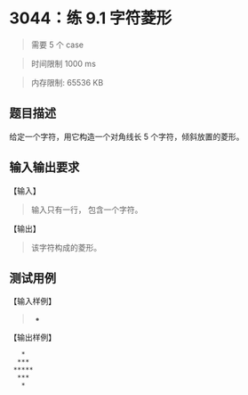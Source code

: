 # 3044：练 9.1 字符菱形

> 需要 5 个 case

> 时间限制 1000 ms

> 内存限制: 65536 KB

## 题目描述

给定一个字符，用它构造一个对角线长 5 个字符，倾斜放置的菱形。

## 输入输出要求

【输入】

> 输入只有一行， 包含一个字符。

【输出】

> 该字符构成的菱形。

## 测试用例

【输入样例】

> -

【输出样例】

```
   *
  ***
 *****
  ***
   *
```
